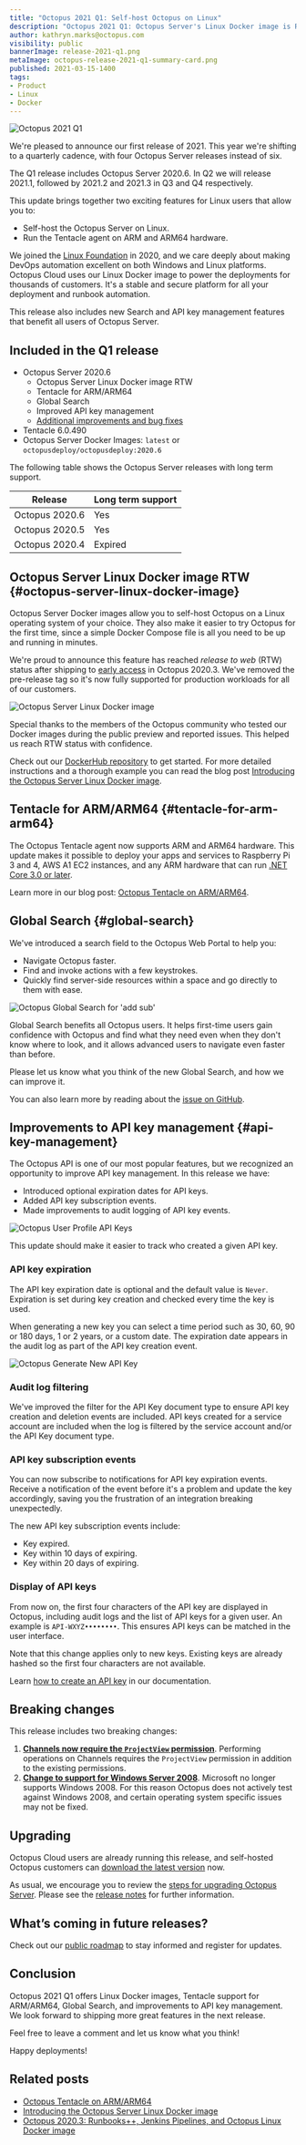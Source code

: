 ```yaml
---
title: "Octopus 2021 Q1: Self-host Octopus on Linux"
description: "Octopus 2021 Q1: Octopus Server's Linux Docker image is Released to Web (RTW), Tentacle for ARM/ARM64, Global Search and API key management improvements."
author: kathryn.marks@octopus.com
visibility: public
bannerImage: release-2021-q1.png
metaImage: octopus-release-2021-q1-summary-card.png
published: 2021-03-15-1400
tags:
- Product
- Linux
- Docker
---
```


![Octopus 2021 Q1](release-2021-q1.png)

We're pleased to announce our first release of 2021. This year we're shifting to a quarterly cadence, with four Octopus Server releases instead of six.

The Q1 release includes Octopus Server 2020.6. In Q2 we will release 2021.1, followed by 2021.2 and 2021.3 in Q3 and Q4 respectively.

This update brings together two exciting features for Linux users that allow you to:

- Self-host the Octopus Server on Linux. 
- Run the Tentacle agent on ARM and ARM64 hardware. 

We joined the [Linux Foundation](https://www.linuxfoundation.org/en/join/members/) in 2020, and we care deeply about making DevOps automation excellent on both Windows and Linux platforms. Octopus Cloud uses our Linux Docker image to power the deployments for thousands of customers. It's a stable and secure platform for all your deployment and runbook automation.

This release also includes new Search and API key management features that benefit all users of Octopus Server.

## Included in the Q1 release

- Octopus Server 2020.6
   - Octopus Server Linux Docker image RTW
   - Tentacle for ARM/ARM64
   - Global Search
   - Improved API key management
   - [Additional improvements and bug fixes](https://octopus.com/downloads/whatsnew/2020.6)
- Tentacle 6.0.490
- Octopus Server Docker Images: `latest` or `octopusdeploy/octopusdeploy:2020.6`

The following table shows the Octopus Server releases with long term support. 

| Release               | Long term support           |
| --------------------- | --------------------------- |
| Octopus 2020.6        | Yes                         |
| Octopus 2020.5        | Yes                         |
| Octopus 2020.4        | Expired                     |

## Octopus Server Linux Docker image RTW {#octopus-server-linux-docker-image}

Octopus Server Docker images allow you to self-host Octopus on a Linux operating system of your choice. They also make it easier to try Octopus for the first time, since a simple Docker Compose file is all you need to be up and running in minutes. 

We're proud to announce this feature has reached _release to web_ (RTW) status after shipping to [early access](https://octopus.com/blog/octopus-release-2020-3) in Octopus 2020.3. We've removed the pre-release tag so it's now fully supported for production workloads for all of our customers.

![Octopus Server Linux Docker image](octopus-linux-image.png "width=500")

Special thanks to the members of the Octopus community who tested our Docker images during the public preview and reported issues. This helped us reach RTW status with confidence.

Check out our [DockerHub repository](https://hub.docker.com/r/octopusdeploy/octopusdeploy) to get started. For more detailed instructions and a thorough example you can read the blog post [Introducing the Octopus Server Linux Docker image](https://octopus.com/blog/introducing-linux-docker-image).

## Tentacle for ARM/ARM64 {#tentacle-for-arm-arm64}

The Octopus Tentacle agent now supports ARM and ARM64 hardware. This update makes it possible to deploy your apps and services to Raspberry Pi 3 and 4, AWS A1 EC2 instances, and any ARM hardware that can run [.NET Core 3.0 or later](https://devblogs.microsoft.com/dotnet/announcing-net-core-3-0/#platform-support).

Learn more in our blog post: [Octopus Tentacle on ARM/ARM64](https://octopus.com/blog/tentacle-on-arm).

## Global Search {#global-search}

We've introduced a search field to the Octopus Web Portal to help you:

- Navigate Octopus faster.
- Find and invoke actions with a few keystrokes.
- Quickly find server-side resources within a space and go directly to them with ease. 

![Octopus Global Search for 'add sub'](global-search-add-sub.png "width=500")

Global Search benefits all Octopus users. It helps first-time users gain confidence with Octopus and find what they need even when they don't know where to look, and it allows advanced users to navigate even faster than before.

Please let us know what you think of the new Global Search, and how we can improve it.

You can also learn more by reading about the [issue on GitHub](https://github.com/OctopusDeploy/Issues/issues/6703).

## Improvements to API key management {#api-key-management}

The Octopus API is one of our most popular features, but we recognized an opportunity to improve API key management. In this release we have: 

- Introduced optional expiration dates for API keys.
- Added API key subscription events.
- Made improvements to audit logging of API key events.

![Octopus User Profile API Keys](my-api-keys.png "width=500")

This update should make it easier to track who created a given API key.

### API key expiration ###

The API key expiration date is optional and the default value is `Never`. Expiration is set during key creation and checked every time the key is used.

When generating a new key you can select a time period such as 30, 60, 90 or 180 days, 1 or 2 years, or a custom date. The expiration date appears in the audit log as part of the API key creation event.

![Octopus Generate New API Key](generate-new-api-key.png "width=500")

### Audit log filtering ###

We've improved the filter for the API Key document type to ensure API key creation and deletion events are included. API keys created for a service account are included when the log is filtered by the service account and/or the API Key document type.

### API key subscription events ###

You can now subscribe to notifications for API key expiration events. Receive a notification of the event before it's a problem and update the key accordingly, saving you the frustration of an integration breaking unexpectedly.

The new API key subscription events include:

- Key expired.
- Key within 10 days of expiring.
- Key within 20 days of expiring.

### Display of API keys ###

From now on, the first four characters of the API key are displayed in Octopus, including audit logs and the list of API keys for a given user. An example is `API-WXYZ••••••••`. This ensures API keys can be matched in the user interface.

Note that this change applies only to new keys. Existing keys are already hashed so the first four characters are not available.

Learn [how to create an API key](https://octopus.com/docs/octopus-rest-api/how-to-create-an-api-key) in our documentation.

## Breaking changes

This release includes two breaking changes:

1. **[Channels now require the `ProjectView` permission](https://github.com/OctopusDeploy/Issues/issues/6690)**. Performing operations on Channels requires the `ProjectView` permission in addition to the existing permissions. 
2. **[Change to support for Windows Server 2008](https://octopus.com/docs/infrastructure/deployment-targets/windows-targets/requirements)**. Microsoft no longer supports Windows 2008. For this reason Octopus does not actively test against Windows 2008, and certain operating system specific issues may not be fixed.

## Upgrading

Octopus Cloud users are already running this release, and self-hosted Octopus customers can [download the latest version](https://octopus.com/downloads/2020.6.0) now.  

As usual, we encourage you to review the [steps for upgrading Octopus Server](https://octopus.com/docs/administration/upgrading). Please see the [release notes](https://octopus.com/downloads/compare?to=2020.6.0) for further information.

## What’s coming in future releases?

Check out our [public roadmap](https://octopus.com/roadmap) to stay informed and register for updates.

## Conclusion

Octopus 2021 Q1 offers Linux Docker images, Tentacle support for ARM/ARM64, Global Search, and improvements to API key management. We look forward to shipping more great features in the next release.

Feel free to leave a comment and let us know what you think! 

Happy deployments!

## Related posts

- [Octopus Tentacle on ARM/ARM64](https://octopus.com/blog/tentacle-on-arm)
- [Introducing the Octopus Server Linux Docker image](https://octopus.com/blog/introducing-linux-docker-image)
- [Octopus 2020.3: Runbooks++, Jenkins Pipelines, and Octopus Linux Docker image](https://octopus.com/blog/octopus-release-2020-3)
